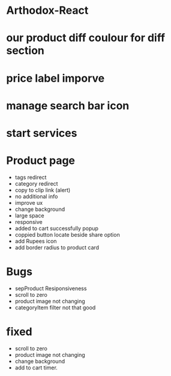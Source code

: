 # Arthodox-React


# our product diff coulour for diff section
# price label imporve 
# manage search bar icon 
# start services


# Product page 

- tags redirect
- category redirect
- copy to clip link (alert)
- no additional info
- improve ux
- change background
- large space 
- responsive
- added to cart successfully popup
- coppied button locate beside share option
- add Rupees icon 
- add border radius to product card

# Bugs

- sepProduct Resiponsiveness
- scroll to zero 
- product image not changing 
- categoryItem filter not that good


# fixed 

- scroll to zero 
- product image not changing 
- change background
- add to cart timer.
